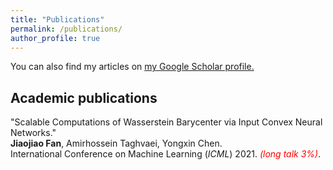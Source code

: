 ```yaml
---
title: "Publications"
permalink: /publications/
author_profile: true
---
```


You can also find my articles on <u><a href="https://scholar.google.com/citations?user=zse9JEwAAAAJ&hl=en">my Google Scholar profile</a>.</u>

## Academic publications

"Scalable Computations of Wasserstein Barycenter via Input Convex Neural Networks."  
**Jiaojiao Fan**, Amirhossein Taghvaei, Yongxin Chen.  
International Conference on Machine Learning (_ICML_) 2021. <span style="color:red">_(long talk 3%)_</span>.

<!-- ## Non-peer reviewed academic content

_[Tutorial]_ **Claire Duvallet**. "[Updating your qiime2 plugin](https://dev.qiime2.org/latest/tutorials/updating-plugin/)." _QIIME 2 developer docs._ (2019).

_[Blog post]_ **Claire Duvallet**. "[Scientific discovery from a clinical study: surprises from the lung and stomach microbiomes.](https://go.nature.com/30rx4VZ)" _Nature Microbiology Community Forum._ May 2019.

_[Tutorial]_ **Claire Duvallet** and Mehrbod Estaki. "[QIIME 2 for Experienced Microbiome Researchers](https://docs.qiime2.org/2018.11/tutorials/qiime2-for-experienced-microbiome-researchers/)." _QIIME 2 docs._ (2018).

_[Tutorial]_ **Claire Duvallet**. "[Developing a plug-in for dummies](https://dev.qiime2.org/latest/tutorials/first-plugin-tutorial/)." _QIIME 2 developer docs._ (2018).

_[Tutorial]_ **Claire Duvallet**. "[Publishing your plugin on conda](https://dev.qiime2.org/latest/tutorials/conda-tutorial/)." _QIIME 2 developer docs._ (2018).

_[Blog post]_ **Claire Duvallet**. "[Fuzzy zeros in percentile normalization method to correct for batch effects](https://microbe.net/2018/06/04/fuzzy-zeros-in-percentile-normalization-method-to-correct-for-batch-effects/)." _microBEnet: the microbiology of the Built Environment network._ June 2018.

_[Blog post]_ **Claire Duvallet**. "[Beyond dysbiosis: disease-specific and shared microbiome responses to disease.](http://go.nature.com/2As9meL)" _Nature Microbiology Community Forum._ December 2017.

_[Dataset]_ **Claire Duvallet**, Sean M. Gibbons, Thomas Gurry, Rafael A. Irizarry, and Eric J. Alm. (2017). MicrobiomeHD: the human gut microbiome in health and disease. _Zenodo_. doi: [10.5281/zenodo.797943](https://doi.org/10.5281/zenodo.797943)

## Software

**Percentile normalization**
Correcting batch effects in case-control microbiome studies. (_Gibbons et al., 2018_)

- Python implementation: [seangibbons/percentile_normalization](https://github.com/seangibbons/percentile_normalization) _(contributor)_
- [QIIME 2](https://qiime2.org/) plugin: [cduvallet/q2-perc-norm](https://github.com/cduvallet/q2-perc-norm) _(developer)_

**Distribution-based OTU calling**
New implementation of Preheim _et al._'s distribution-based OTU clustering algorithm. (_Preheim et al., 2013_; _Olesen et al., 2017_).

- Python implementation: [swo/dbotu3](https://github.com/swo/dbotu3) _(contributor)_
- [QIIME 2](https://qiime2.org/) plugin: [cduvallet/q2-dbotu](https://github.com/cduvallet/q2-dbotu) _(developer)_

**Amplicon sequencing pipeline**
End-to-end pipeline to process 16S data.

- Python: [thomasgurry/amplicon_sequencing_pipeline](https://github.com/thomasgurry/amplicon_sequencing_pipeline) _(co-developer)_

**Match HMDB**
Script to match mz's to the HMDB database.

- Python: [cduvallet/match_hmdb](https://github.com/cduvallet/match_hmdb) _(developer)_

## Other

_[Blog post]_ **Claire Duvallet**. "[A Well-Kept Secret for Finding a Job post-PhD](https://gradadmissions.mit.edu/blog/well-kept-secret-finding-job-post-phd)." _MIT Graduate Admissions blog_ (2020).

_[Blog post]_ **Claire Duvallet**. "[Learning to Engage in Deep Conversations](https://gradadmissions.mit.edu/blog/learning-engage-deep-conversations)." _MIT Graduate Admissions blog_ (2018).

_[Resource]_ **Claire Duvallet** and Monika Avello. "[Graduate student support resources flowchart.](/files/2018-04-01-Grad-Support-Flowchart-MIT-Digital.pdf)" I and another student on [iREFS](http://refs.mit.edu/irefs/) created this flowchart to help graduate students find support at MIT. -->
